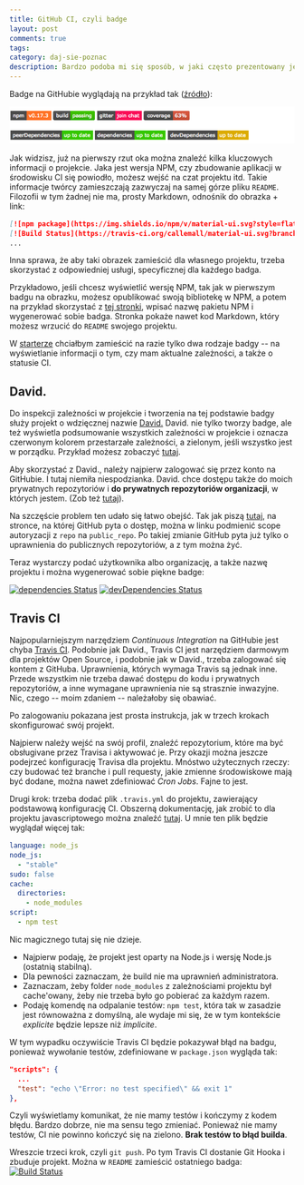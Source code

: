 ```yaml
---
title: GitHub CI, czyli badge
layout: post
comments: true
tags: 
category: daj-sie-poznac
description: Bardzo podoba mi się sposób, w jaki często prezentowany jest status CI projektu na GitHubie. Zamiast konieczności przechodzenia do odrębnej aplikacji, pokazywany jest badge. Możesz oczywiście na niego kliknąć i zostaniesz przekierowany na stronę, gdzie jest już więcej informacji, ale sama idea takiego badge'a w projekcie -- genialna.
---
```


Badge na GitHubie wyglądają na przykład tak ([źródło](https://github.com/callemall/material-ui)):

![Badge](/assets/img/posts/github-badges.png)

Jak widzisz, już na pierwszy rzut oka można znaleźć kilka kluczowych informacji o projekcie.
Jaka jest wersja NPM, czy zbudowanie aplikacji w środowisku CI się powiodło, możesz wejść na czat projektu itd.
Takie informacje twórcy zamieszczają zazwyczaj na samej górze pliku `README`.
Filozofii w tym żadnej nie ma, prosty Markdown, odnośnik do obrazka + link:

```markdown
[![npm package](https://img.shields.io/npm/v/material-ui.svg?style=flat-square)](https://www.npmjs.org/package/material-ui)
[![Build Status](https://travis-ci.org/callemall/material-ui.svg?branch=master)](https://travis-ci.org/callemall/material-ui)
...
```

Inna sprawa, że aby taki obrazek zamieścić dla własnego projektu, trzeba skorzystać z odpowiedniej usługi, specyficznej dla każdego badga.

Przykładowo, jeśli chcesz wyświetlić wersję NPM, tak jak w pierwszym badgu na obrazku, możesz opublikować swoją bibliotekę w NPM, a potem na przykład skorzystać z [tej stronki](https://badge.fury.io/), wpisać nazwę pakietu NPM i wygenerować sobie badga.
Stronka pokaże nawet kod Markdown, który możesz wrzucić do `README` swojego projektu.

W [starterze](https://github.com/withspace/serverless-webapp-starter) chciałbym zamieścić na razie tylko dwa rodzaje badgy -- na wyświetlanie informacji o tym, czy mam aktualne zależności, a także o statusie CI.


## David.

Do inspekcji zależności w projekcie i tworzenia na tej podstawie badgy służy projekt o wdzięcznej nazwie [David.](https://david-dm.org/)
David. nie tylko tworzy badge, ale też wyświetla podsumowanie wszystkich zależności w projekcie i oznacza czerwonym kolorem przestarzałe zależności, a zielonym, jeśli wszystko jest w porządku.
Przykład możesz zobaczyć [tutaj](https://david-dm.org/withspace/serverless-webapp-starter).

Aby skorzystać z David., należy najpierw zalogować się przez konto na GitHubie.
I tutaj niemiła niespodzianka.
David. chce dostępu także do moich prywatnych repozytoriów i **do prywatnych repozytoriów organizacji**, w których jestem.
(Zob też [tutaj](https://github.com/alanshaw/david-www/issues/44#issuecomment-249341527)).

Na szczęście problem ten udało się łatwo obejść.
Tak jak piszą [tutaj](https://superuser.com/questions/1064723/how-to-connect-to-github-only-for-public-repositories), na stronce, na której GitHub pyta o dostęp, można w linku podmienić scope autoryzacji z `repo` na `public_repo`.
Po takiej zmianie GitHub pyta już tylko o uprawnienia do publicznych repozytoriów, a z tym można żyć.

Teraz wystarczy podać użytkownika albo organizację, a także nazwę projektu i można wygenerować sobie piękne badge: 

[![dependencies Status](https://david-dm.org/withspace/serverless-webapp-starter/status.svg)](https://david-dm.org/withspace/serverless-webapp-starter)
[![devDependencies Status](https://david-dm.org/withspace/serverless-webapp-starter/dev-status.svg)](https://david-dm.org/withspace/serverless-webapp-starter?type=dev)


## Travis CI

Najpopularniejszym narzędziem _Continuous Integration_ na GitHubie jest chyba [Travis CI](https://travis-ci.org/).
Podobnie jak David., Travis CI jest narzędziem darmowym dla projektów Open Source, i podobnie jak w David., trzeba zalogować się kontem z GitHuba.
Uprawnienia, których wymaga Travis są jednak inne.
Przede wszystkim nie trzeba dawać dostępu do kodu i prywatnych repozytoriów, a inne wymagane uprawnienia nie są strasznie inwazyjne.
Nic, czego -- moim zdaniem -- należałoby się obawiać.

Po zalogowaniu pokazana jest prosta instrukcja, jak w trzech krokach skonfigurować swój projekt.

Najpierw należy wejść na swój profil, znaleźć repozytorium, które ma być obsługivane przez Travisa i aktywować je.
Przy okazji można jeszcze podejrzeć konfigurację Travisa dla projektu.
Mnóstwo użytecznych rzeczy: czy budować też branche i pull requesty, jakie zmienne środowiskowe mają być dodane, można nawet zdefiniować _Cron Jobs_.
Fajne to jest.

Drugi krok: trzeba dodać plik `.travis.yml` do projektu, zawierający podstawową konfigurację CI.
Obszerną dokumentację, jak zrobić to dla projektu javascriptowego można znaleźć [tutaj](https://docs.travis-ci.com/user/languages/javascript-with-nodejs/).
U mnie ten plik będzie wyglądał więcej tak:

```yaml
language: node_js
node_js:
  - "stable"
sudo: false
cache:
  directories:
    - node_modules
script:
  - npm test
```

Nic magicznego tutaj się nie dzieje.

 - Najpierw podaję, że projekt jest oparty na Node.js i wersję Node.js (ostatnią stabilną).
 - Dla pewności zaznaczam, że build nie ma uprawnień administratora.
 - Zaznaczam, żeby folder `node_modules` z zależnościami projektu był cache'owany, żeby nie trzeba było go pobierać za każdym razem.
 - Podaję komendę na odpalanie testów: `npm test`, która tak w zasadzie jest równoważna z domyślną, ale wydaje mi się, że w tym kontekście _explicite_ będzie lepsze niż _implicite_.

W tym wypadku oczywiście Travis CI będzie pokazywał błąd na badgu, ponieważ wywołanie testów, zdefiniowane w `package.json` wygląda tak:

```json
"scripts": {
  ...
  "test": "echo \"Error: no test specified\" && exit 1"
},
```

Czyli wyświetlamy komunikat, że nie mamy testów i kończymy z kodem błędu.
Bardzo dobrze, nie ma sensu tego zmieniać.
Ponieważ nie mamy testów, CI nie powinno kończyć się na zielono.
**Brak testów to błąd builda**.

Wreszcie trzeci krok, czyli `git push`.
Po tym Travis CI dostanie Git Hooka i zbuduje projekt.
Można w `README` zamieścić ostatniego badga:
[![Build Status](https://travis-ci.org/withspace/serverless-webapp-starter.svg?branch=master)](https://travis-ci.org/withspace/serverless-webapp-starter)



